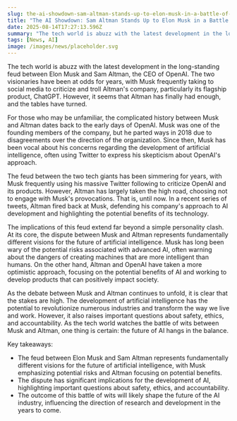 ```yaml
---
slug: the-ai-showdown-sam-altman-stands-up-to-elon-musk-in-a-battle-of-wits
title: "The AI Showdown: Sam Altman Stands Up to Elon Musk in a Battle of Wits"
date: 2025-08-14T17:27:13.596Z
summary: "The tech world is abuzz with the latest development in the long-standing feud between Elon Musk and Sam Altman, the CEO of OpenAI."
tags: [News, AI]
image: /images/news/placeholder.svg
---
```


The tech world is abuzz with the latest development in the long-standing feud between Elon Musk and Sam Altman, the CEO of OpenAI. The two visionaries have been at odds for years, with Musk frequently taking to social media to criticize and troll Altman's company, particularly its flagship product, ChatGPT. However, it seems that Altman has finally had enough, and the tables have turned. 

For those who may be unfamiliar, the complicated history between Musk and Altman dates back to the early days of OpenAI. Musk was one of the founding members of the company, but he parted ways in 2018 due to disagreements over the direction of the organization. Since then, Musk has been vocal about his concerns regarding the development of artificial intelligence, often using Twitter to express his skepticism about OpenAI's approach.

The feud between the two tech giants has been simmering for years, with Musk frequently using his massive Twitter following to criticize OpenAI and its products. However, Altman has largely taken the high road, choosing not to engage with Musk's provocations. That is, until now. In a recent series of tweets, Altman fired back at Musk, defending his company's approach to AI development and highlighting the potential benefits of its technology.

The implications of this feud extend far beyond a simple personality clash. At its core, the dispute between Musk and Altman represents fundamentally different visions for the future of artificial intelligence. Musk has long been wary of the potential risks associated with advanced AI, often warning about the dangers of creating machines that are more intelligent than humans. On the other hand, Altman and OpenAI have taken a more optimistic approach, focusing on the potential benefits of AI and working to develop products that can positively impact society.

As the debate between Musk and Altman continues to unfold, it is clear that the stakes are high. The development of artificial intelligence has the potential to revolutionize numerous industries and transform the way we live and work. However, it also raises important questions about safety, ethics, and accountability. As the tech world watches the battle of wits between Musk and Altman, one thing is certain: the future of AI hangs in the balance.


Key takeaways:
- The feud between Elon Musk and Sam Altman represents fundamentally different visions for the future of artificial intelligence, with Musk emphasizing potential risks and Altman focusing on potential benefits.
- The dispute has significant implications for the development of AI, highlighting important questions about safety, ethics, and accountability.
- The outcome of this battle of wits will likely shape the future of the AI industry, influencing the direction of research and development in the years to come.
